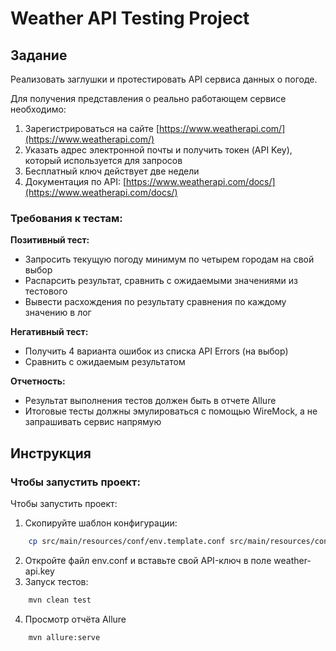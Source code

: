 # Weather API Testing Project

## Задание

Реализовать заглушки и протестировать API сервиса данных о погоде. 

Для получения представления о реально работающем сервисе необходимо:
1. Зарегистрироваться на сайте [https://www.weatherapi.com/](https://www.weatherapi.com/)
2. Указать адрес электронной почты и получить токен (API Key), который используется для запросов
3. Бесплатный ключ действует две недели
4. Документация по API: [https://www.weatherapi.com/docs/](https://www.weatherapi.com/docs/)

### Требования к тестам:
**Позитивный тест:**
- Запросить текущую погоду минимум по четырем городам на свой выбор
- Распарсить результат, сравнить с ожидаемыми значениями из тестового
- Вывести расхождения по результату сравнения по каждому значению в лог

**Негативный тест:**
- Получить 4 варианта ошибок из списка API Errors (на выбор)
- Сравнить с ожидаемым результатом

**Отчетность:**
- Результат выполнения тестов должен быть в отчете Allure
- Итоговые тесты должны эмулироваться с помощью WireMock, а не запрашивать сервис напрямую

## Инструкция

### Чтобы запустить проект:

Чтобы запустить проект:
1. Скопируйте шаблон конфигурации:
```bash
    cp src/main/resources/conf/env.template.conf src/main/resources/conf/env.conf 
```
2. Откройте файл env.conf и вставьте свой API-ключ в поле weather-api.key
3. Запуск тестов:
```bash
    mvn clean test
```
4. Просмотр отчёта Allure
```bash
    mvn allure:serve
```
